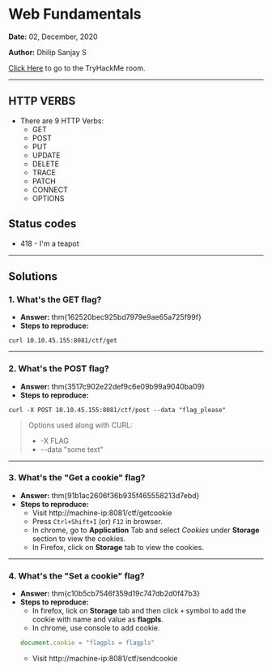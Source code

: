 # Web Fundamentals
**Date:** 02, December, 2020

**Author:** Dhilip Sanjay S

[Click Here](https://tryhackme.com/room/webfundamentals) to go to the TryHackMe room.

---
## HTTP VERBS
- There are 9 HTTP Verbs:
    - GET
    - POST
    - PUT
    - UPDATE
    - DELETE
    - TRACE
    - PATCH
    - CONNECT
    - OPTIONS

## Status codes
- 418 - I'm a teapot 

---
## Solutions
### 1. What's the GET flag?
- **Answer:** thm{162520bec925bd7979e9ae65a725f99f}
- **Steps to reproduce:**
```
curl 10.10.45.155:8081/ctf/get
```

---
### 2. What's the POST flag?
- **Answer:** thm{3517c902e22def9c6e09b99a9040ba09}
- **Steps to reproduce:**
```
curl -X POST 10.10.45.155:8081/ctf/post --data "flag_please"
```
> Options used along with CURL:
> - -X FLAG
> - --data "some text"

---
### 3. What's the "Get a cookie" flag?
- **Answer:** thm{91b1ac2606f36b935f465558213d7ebd}
- **Steps to reproduce:**
    - Visit http://machine-ip:8081/ctf/getcookie
    - Press ```Ctrl+Shift+I``` (or) ```F12``` in browser.
	-  In chrome, go to **Application** Tab and select _Cookies_ under **Storage** section to view the cookies.
	- In Firefox, click on **Storage** tab to view the cookies.

---
### 4. What's the "Set a cookie" flag?
- **Answer:** thm{c10b5cb7546f359d19c747db2d0f47b3}
- **Steps to reproduce:**
    - In firefox, lick on **Storage** tab and then click ```+``` symbol to add the cookie with name and value as **flagpls**.
    - In chrome, use console to add cookie.
    ```js
    document.cookie = "flagpls = flagpls"
    ```
    - Visit http://machine-ip:8081/ctf/sendcookie